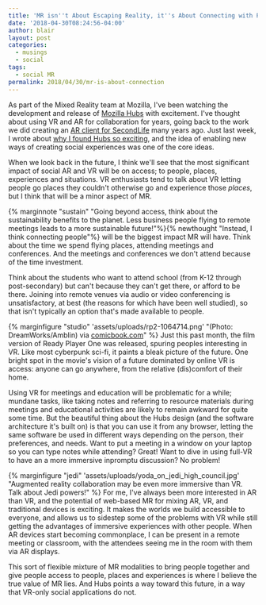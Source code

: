 ```yaml
---
title: 'MR isn''t About Escaping Reality, it''s About Connecting with People   '
date: '2018-04-30T08:24:56-04:00'
author: blair
layout: post
categories:
  - musings
  - social
tags:
  - social MR
permalink: 2018/04/30/mr-is-about-connection
---
```

As part of the Mixed Reality team at Mozilla, I've been watching the development and release of [Mozilla Hubs](https://hubs.mozilla.com/) with excitement. I've thought about using VR and AR for collaboration for years, going back to the work we did creating an [AR client for SecondLife](http://ael.gatech.edu/arsecondlife/) many years ago.  Just last week, I wrote about [why I found Hubs so exciting](/2018/04/26/bespoke-social-xr), and the idea of enabling new ways of creating social experiences was one of the core ideas.

When we look back in the future, I think we'll see that the most significant impact of social AR and VR will be on access; to people, places, experiences and situations.  VR enthusiasts tend to talk about VR letting people go places they couldn't otherwise go and experience those _places_, but I think that will be a minor aspect of MR.

{% marginnote "sustain" "Going beyond access, think about the sustainability benefits to the planet.  Less business people flying to remote meetings leads to a more sustainable future!"%}{% newthought "Instead, I think connecting people"%} will be the biggest impact MR will have. Think about the time we spend flying places, attending meetings and conferences. And the meetings and conferences we don't attend because of the time investment.  

Think about the students who want to attend school (from K-12 through post-secondary) but can't because they can't get there, or afford to be there. Joining into remote venues via audio or video conferencing is unsatisfactory, at best (the reasons for which have been well studied), so that isn't typically an option that's made available to people.

{% marginfigure "studio" 'assets/uploads/rp2-1064714.png' "(Photo: DreamWorks/Amblin) via [comicbook.com](http://comicbook.com/gaming/2017/12/09/ready-player-one-trailer-2)" %}
Just this past month, the film version of Ready Player One was released, spuring peoples interesting in VR. Like most cyberpunk sci-fi, it paints a bleak picture of the future. One bright spot in the movie's vision of a future dominated by online VR is access: anyone can go anywhere, from the relative (dis)comfort of their home.

Using VR for meetings and education will be problematic for a while; mundane tasks, like taking notes and referring to resource materials during meetings and educational activities are likely to remain awkward for quite some time.  But the beautiful thing about the Hubs design (and the software architecture it's built on) is that you can use it from any browser, letting the same software be used in different ways depending on the person, their preferences, and needs. Want to put a meeting in a window on your laptop so you can type notes while attending?  Great! Want to dive in using full-VR to have an a more immersive inpromptu discussion?  No problem!

{% marginfigure "jedi" 'assets/uploads/yoda_on_jedi_high_council.jpg' "Augmented reality collaboration may be even more immersive than VR.  Talk about Jedi powers!" %}
For me, I've always been more interested in AR than VR, and the potential of web-based MR for mixing AR, VR, and traditional devices is exciting.  It makes the worlds we build accessible to everyone, and allows us to sidestep some of the problems with VR while still getting the advantages of immersive experiences with other people. When AR devices start becoming commonplace, I can be present in a remote meeting or classroom, with the attendees seeing me in the room with them via AR displays.  

This sort of flexible mixture of MR modalities to bring people together and give people access to people, places and experiences is where I believe the true value of MR lies.  And Hubs points a way toward this future, in a way that VR-only social applications do not.
